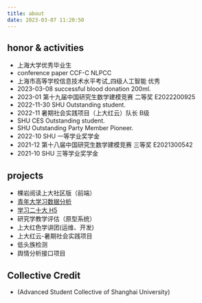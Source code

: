 ```yaml
---
title: about
date: 2023-03-07 11:20:50
---
```

## honor & activities

+ 上海大学优秀毕业生
+ conference paper CCF-C NLPCC
+ 上海市高等学校信息技术水平考试_四级人工智能 优秀
+ 2023-03-08 successful blood donation 200ml.
+ 2023-01 第十九届中国研究生数学建模竞赛 二等奖 E2022200925
+ 2022-11-30 SHU Outstanding student.
+ 2022-11 暑期社会实践项目（上大红云）队长 B级
+ SHU CES Outstanding student.
+ SHU Outstanding Party Member Pioneer.
+ 2022-10 SHU 一等学业奖学金
+ 2021-12 第十八届中国研究生数学建模竞赛 三等奖 E2021300542
+ 2021-10 SHU 三等学业奖学金

## projects

+ 棵岩阅读上大社区版（前端）
+ [青年大学习数据分析](http://ces.pzding.top/#/youth)
+ [学习二十大 H5](http://42.192.118.38:20223/#/)
+ 研究学教学评估（原型系统）
+ 上大红色学讲团(运维、开发)
+ 上大红云-暑期社会实践项目
+ 低头族检测
+ 舆情分析接口项目

## Collective Credit

+ (Advanced Student Collective of Shanghai University)
